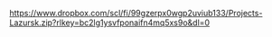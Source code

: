 https://www.dropbox.com/scl/fi/99gzerpx0wgp2uviub133/Projects-Lazursk.zip?rlkey=bc2lg1ysvfponaifn4mq5xs9o&dl=0